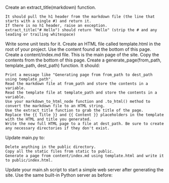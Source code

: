 Create an extract_title(markdown) function.

    It should pull the h1 header from the markdown file (the line that starts with a single #) and return it.
    If there is no h1 header, raise an exception.
    extract_title("# Hello") should return "Hello" (strip the # and any leading or trailing whitespace)

Write some unit tests for it.
Create an HTML file called template.html in the root of your project. Use the content found at the bottom of this page.
Create a content/index.md file. This is the main page of the site. Copy the contents from the bottom of this page.
Create a generate_page(from_path, template_path, dest_path) function. It should:

    Print a message like "Generating page from from_path to dest_path using template_path".
    Read the markdown file at from_path and store the contents in a variable.
    Read the template file at template_path and store the contents in a variable.
    Use your markdown_to_html_node function and .to_html() method to convert the markdown file to an HTML string.
    Use the extract_title function to grab the title of the page.
    Replace the {{ Title }} and {{ Content }} placeholders in the template with the HTML and title you generated.
    Write the new full HTML page to a file at dest_path. Be sure to create any necessary directories if they don't exist.

Update main.py to:

    Delete anything in the public directory.
    Copy all the static files from static to public.
    Generate a page from content/index.md using template.html and write it to public/index.html.

Update your main.sh script to start a simple web server after generating the site. Use the same built-in Python server as before:
